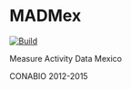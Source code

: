 MADMex
======

[![Build](https://travis-ci.org/CONABIO/antares.png?branch=master)](https://travis-ci.org/CONABIO/antares)

Measure Activity Data Mexico

CONABIO 2012-2015
